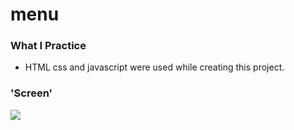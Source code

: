 # menu

### What I Practice

- HTML css and javascript were used while creating this project.

### 'Screen'

![](menu.gif)
